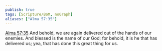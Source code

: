 ```yaml
---
publish: true
tags: [Scripture/BoM, noGraph]
aliases: ["Alma 57:35"]
---
```

[Alma 57:35](https://churchofjesuschrist.org/study/scriptures/bofm/alma/57?lang=eng&id=p35#p35) And behold, we are again delivered out of the hands of our enemies. And blessed is the name of our God; for behold, it is he that has delivered us; yea, that has done this great thing for us.
